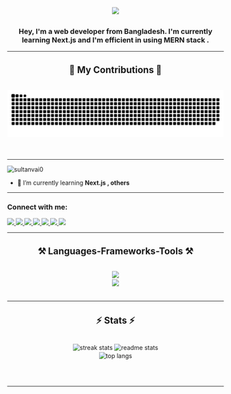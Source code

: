  <h1 align="center">
    <img src="https://readme-typing-svg.herokuapp.com/?font=Righteous&size=35&center=true&vCenter=true&width=600&height=100&duration=5000&lines=Hey+Everyone+%F0%9F%91%8B+It%27s+Mehedi;" />
</h1>
  
<h3 align="center">Hey, I'm a web developer from Bangladesh. I'm currently learning Next.js and I'm efficient in using MERN stack .</h3>
<div align="center">

<hr>
<h2>🐍 My Contributions 🐍</h2>
<br>
<img alt="snake eating my contributions" src="https://raw.githubusercontent.com/sultanvai0/sultanvai0/output/snake.svg" />
<br><br><br>
</div>
<hr>
<p align="left"> <img src="https://komarev.com/ghpvc/?username=sultanvai0&label=Profile%20views&color=0e75b6&style=flat" alt="sultanvai0" /> </p>

- 🌱 I’m currently learning **Next.js , others**
<hr>
<h3 align="left">Connect with me:</h3>

<div align="left"> 
  <a href="mailto:muhammedmehedh@gmail.com">
    <img src="https://img.shields.io/badge/Gmail-ff4343?style=for-the-badge&logo=gmail&logoColor=white" />
  </a>
  <a href="https://linkedin.com/in/muhammed-mehedi" target="_blank">
    <img src="https://img.shields.io/badge/LinkedIn-0077B5?style=for-the-badge&logo=linkedin&logoColor=white" target="_blank" />
  </a> 
  <a href="https://muhammed-mehedi-hasan.netlify.app/" target="_blank">
     <img src="https://img.shields.io/badge/Portfolio-FF5722?style=for-the-badge&logo=todoist&logoColor=white" target="_blank" /> 
  </a>
  <a href="https://discordapp.com/users/1185534673938554932" target="_blank">
     <img src="https://img.shields.io/badge/discord-7289da?style=for-the-badge&logo=discord&logoColor=white" target="_blank" /> 
  </a>
  <a href="https://www.facebook.com/SulTanVai0" target="_blank">
     <img src="https://img.shields.io/badge/facebook-1877F2?style=for-the-badge&logo=facebook&logoColor=white" target="_blank" /> 
  </a>
  <a href="https://wa.me/qr/6ZXLSWATEFUYI1" target="_blank">
     <img src="https://img.shields.io/badge/WhatsApp-075E54?style=for-the-badge&logo=whatsapp&logoColor=white" target="_blank" /> 
  </a>
  <a href="https://t.me/Sultan_vai" target="_blank">
     <img src="https://img.shields.io/badge/telegram-229ED9?style=for-the-badge&logo=telegram&logoColor=white" target="_blank" /> 
  </a>
</div>
<hr/>
<h2 align="center">⚒️ Languages-Frameworks-Tools ⚒️</h2>
<br/>
<div align="center">
    <img src="https://skillicons.dev/icons?i=react,css,bootstrap,mui,tailwind,github,figma,git,html,vscode" /><br>
    <img src="https://skillicons.dev/icons?i=javascript,typescript,nodejs,express,mongodb,firebase,nextjs,postman" /><br>
</div>

<br/>

<hr/>

<h2 align="center">⚡ Stats ⚡</h2>
<br>
<div align=center>
  <img width=390  src="https://github-readme-streak-stats.herokuapp.com/?user=sultanvai0&count_private=true&theme=react&border_radius=10" alt="streak stats" />
  <img width=390  src="https://github-readme-stats.vercel.app/api?username=sultanvai0&count_private=true&show_icons=true&theme=react&rank_icon=github&border_radius=10" alt="readme stats" />
    <br/>

  <img width=325 align="center" src="https://github-readme-stats.vercel.app/api/top-langs?username=sultanvai0&show_icons=true&locale=en&layout=compact&theme=react&border_radius=10&size_weight=0.5&count_weight=0.5&exclude_repo=github-readme-stats" alt="top langs" />
</div>

<br/><br/>

<hr/>
